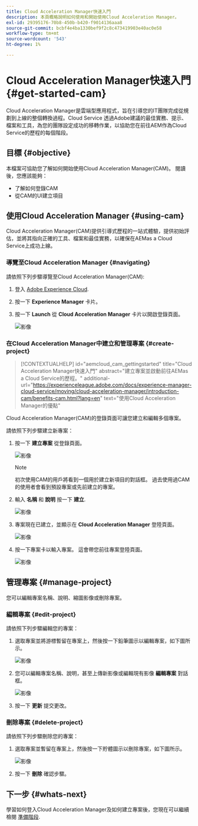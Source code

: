 ```yaml
---
title: Cloud Acceleration Manager快速入門
description: 本頁概略說明如何使用和開始使用Cloud Acceleration Manager。
exl-id: 29395176-70b8-450b-b420-f9014136aaa8
source-git-commit: bcbf4e4ba1330bef9f2c8c473419903e40ac0e58
workflow-type: tm+mt
source-wordcount: '543'
ht-degree: 1%

---
```


# Cloud Acceleration Manager快速入門 {#get-started-cam}

Cloud Acceleration Manager是雲端型應用程式，旨在引導您的IT團隊完成從規劃到上線的整個轉換過程。Cloud Service 透過Adobe建議的最佳實務、提示、檔案和工具，為您的團隊設定成功的移轉作業，以協助您在前往AEM作為Cloud Service的歷程的每個階段。

## 目標 {#objective}

本檔案可協助您了解如何開始使用Cloud Acceleration Manager(CAM)。 閱讀後，您應該能夠：

* 了解如何登錄CAM
* 從CAM的UI建立項目

## 使用Cloud Acceleration Manager {#using-cam}

Cloud Acceleration Manager(CAM)提供引導式歷程的一站式體驗，提供初始評估，並將其指向正確的工具、檔案和最佳實務，以確保在AEMas a Cloud Service上成功上線。

### 導覽至Cloud Acceleration Manager {#navigating}

請依照下列步驟導覽至Cloud Acceleration Manager(CAM):

1. 登入 [Adobe Experience Cloud](https://experience.adobe.com).

1. 按一下 **Experience Manager** 卡片。

1. 按一下 **Launch** 從 **Cloud Acceleration Manager** 卡片以開啟登錄頁面。

   ![影像](/help/journey-migration/cloud-acceleration-manager/assets/cam-1.png)

### 在Cloud Acceleration Manager中建立和管理專案 {#create-project}

>[!CONTEXTUALHELP]
>id="aemcloud_cam_gettingstarted"
>title="Cloud Acceleration Manager快速入門"
>abstract="建立專案並啟動前往AEMas a Cloud Service的歷程。"
>additional-url="https://experienceleague.adobe.com/docs/experience-manager-cloud-service/moving/cloud-acceleration-manager/introduction-cam/benefits-cam.html?lang=en" text="使用Cloud Acceleration Manager的優點"

Cloud Acceleration Manager(CAM)的登錄頁面可讓您建立和編輯多個專案。

請依照下列步驟建立新專案：

1. 按一下 **建立專案** 從登錄頁面。

   ![影像](/help/journey-migration/cloud-acceleration-manager/assets/cam-2.png)

   >[!NOTE]
   >初次使用CAM的用戶將看到一個用於建立新項目的對話框。 過去使用過CAM的使用者會看到預設專案或先前建立的專案。

1. 輸入 **名稱** 和 **說明** 按一下 **建立**.

   ![影像](/help/journey-migration/cloud-acceleration-manager/assets/cam-3.png)

1. 專案現在已建立，並顯示在 **Cloud Acceleration Manager** 登陸頁面。

   ![影像](/help/journey-migration/cloud-acceleration-manager/assets/cam-landing.png)

1. 按一下專案卡以輸入專案。 這會帶您前往專案登陸頁面。

   ![影像](/help/journey-migration/cloud-acceleration-manager/assets/cam-5.png)

## 管理專案 {#manage-project}

您可以編輯專案名稱、說明、縮圖影像或刪除專案。

### 編輯專案 {#edit-project}

請依照下列步驟編輯您的專案：

1. 選取專案並將游標暫留在專案上，然後按一下鉛筆圖示以編輯專案，如下圖所示。

   ![影像](/help/journey-migration/cloud-acceleration-manager/assets/cam-4.png)

1. 您可以編輯專案名稱、說明，甚至上傳新影像或編輯現有影像 **編輯專案** 對話框。

   ![影像](/help/journey-migration/cloud-acceleration-manager/assets/cam-edit.png)

1. 按一下 **更新** 提交更改。

### 刪除專案 {#delete-project}

請依照下列步驟刪除您的專案：

1. 選取專案並暫留在專案上，然後按一下貯體圖示以刪除專案，如下圖所示。

   ![影像](/help/journey-migration/cloud-acceleration-manager/assets/cam-4.png)

1. 按一下 **刪除** 確認步驟。

## 下一步 {#whats-next}

學習如何登入Cloud Acceleration Manager及如何建立專案後，您現在可以繼續檢閱 [準備階段](https://experienceleague.adobe.com/docs/experience-manager-cloud-service/moving/cloud-acceleration-manager/using-cam/cam-readiness-phase.html?lang=en).

